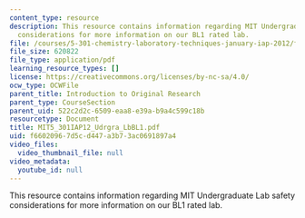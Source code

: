 ```yaml
---
content_type: resource
description: This resource contains information regarding MIT Undergraduate Lab safety
  considerations for more information on our BL1 rated lab.
file: /courses/5-301-chemistry-laboratory-techniques-january-iap-2012/f66020967d5cd447a3b73ac0691897a4_MIT5_301IAP12_Udrgra_LbBL1.pdf
file_size: 620822
file_type: application/pdf
learning_resource_types: []
license: https://creativecommons.org/licenses/by-nc-sa/4.0/
ocw_type: OCWFile
parent_title: Introduction to Original Research
parent_type: CourseSection
parent_uid: 522c2d2c-6509-eaa8-e39a-b9a4c599c18b
resourcetype: Document
title: MIT5_301IAP12_Udrgra_LbBL1.pdf
uid: f6602096-7d5c-d447-a3b7-3ac0691897a4
video_files:
  video_thumbnail_file: null
video_metadata:
  youtube_id: null
---
```

This resource contains information regarding MIT Undergraduate Lab safety considerations for more information on our BL1 rated lab.
